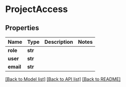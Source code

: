 # ProjectAccess

## Properties
Name | Type | Description | Notes
------------ | ------------- | ------------- | -------------
**role** | **str** |  | 
**user** | **str** |  | 
**email** | **str** |  | 

[[Back to Model list]](../README.md#documentation-for-models) [[Back to API list]](../README.md#documentation-for-api-endpoints) [[Back to README]](../README.md)


